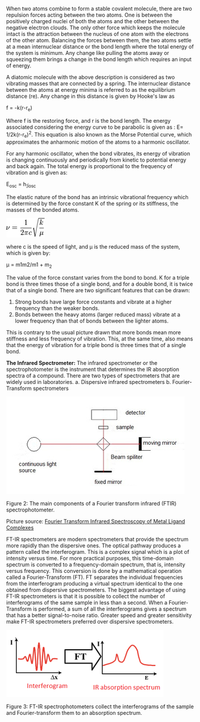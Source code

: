 When two atoms combine to form a stable covalent molecule, there are two repulsion
forces acting between the two atoms. One is between the positively charged nuclei of both the atoms and the other between the negative electron clouds. The only other force which keeps the molecule intact is the attraction between the nucleus of one atom with the electrons of the other atom. Balancing the forces between them, the two atoms settle at a mean internuclear distance or the bond length where the total energy of the system is minimum. Any change like pulling the atoms away or squeezing them brings a change in the bond length which requires an input of energy.

A diatomic molecule with the above description is considered as two vibrating masses that are connected by a spring. The internuclear distance between the atoms at energy minima is referred to as the equilibrium distance (re). Any change in this distance is given by Hooke's law as

f = -k(r-r<sub>e</sub>)

Where f is the restoring force, and r is the bond length. The energy associated considering the energy curve to be parabolic is given as :
E= 1/2k(r-r<sub>e</sub>)<sup>2</sup>. This equation is also known as the Morse Potential curve, which approximates the anharmonic motion of the atoms to a harmonic oscillator.

For any harmonic oscillator, when the bond vibrates, its energy of vibration is changing continuously and periodically from kinetic to potential energy and back again. The total energy is proportional to the frequency of vibration and is given as:

E<sub>osc</sub> = h<sub>¦Íosc</sub>

The elastic nature of the bond has an intrinsic vibrational frequency which is determined by the force constant K of the spring or its stiffness, the masses of the bonded atoms.

<img src="images/equation1.png">

where c is the speed of light, and μ is the reduced mass of the system, which is given by:

μ = m1m2/m1 + m<sub>2</sub>

The value of the force constant varies from the bond to bond. K for a triple bond is three times those of a single bond, and for a double bond, it is twice that of a single bond. There are two significant features that can be drawn:

1. Strong bonds have large force constants and vibrate at a higher frequency than the weaker bonds.
2. Bonds between the heavy atoms (larger reduced mass) vibrate at a lower frequency than that of bonds between the lighter atoms.

This is contrary to the usual picture drawn that more bonds mean more stiffness and less frequency of vibration. This, at the same time, also means that the energy of vibration for a triple bond is three times that of a single bond.

**The Infrared Spectrometer:**
The infrared spectrometer or the spectrophotometer is the instrument that determines the IR absorption spectra of a compound. There are two types of spectrometers that are widely used in laboratories.
a. Dispersive infrared spectrometers
b. Fourier-Transform spectrometers

<img src="images/figure2_exp7.jpg">

Figure 2: The main components of a Fourier transform infrared (FTIR) spectrophotometer.

Picture source: [Fourier Transform Infrared Spectroscopy of Metal Ligand Complexes](https://cnx.org/content/m34660/latest/?collection=col10699/latest)

FT-IR spectrometers are modern spectrometers that provide the spectrum more rapidly than the dispersive ones. The optical pathway produces a pattern called the interferogram. This is a complex signal which is a plot of intensity versus time. For more practical purposes, this time-domain spectrum is converted to a frequency-domain spectrum, that is, intensity versus frequency. This conversion is done by a mathematical operation called a Fourier-Transform (FT). FT separates the individual frequencies from the interferogram producing a virtual spectrum identical to the one obtained from dispersive spectrometers. The biggest advantage of using FT-IR spectrometers is that it is possible to collect the number of interferograms of the same sample in less than a second. When a Fourier-Transform is performed, a sum of all the interferograms gives a spectrum that has a better signal-to-noise ratio. Greater speed and greater sensitivity make FT-IR spectrometers preferred over dispersive spectrometers.

<img src="images/figure3_exp7.png">

Figure 3: FT-IR spectrophotometers collect the interferograms of the sample and Fourier-transform them to an absorption spectrum.
